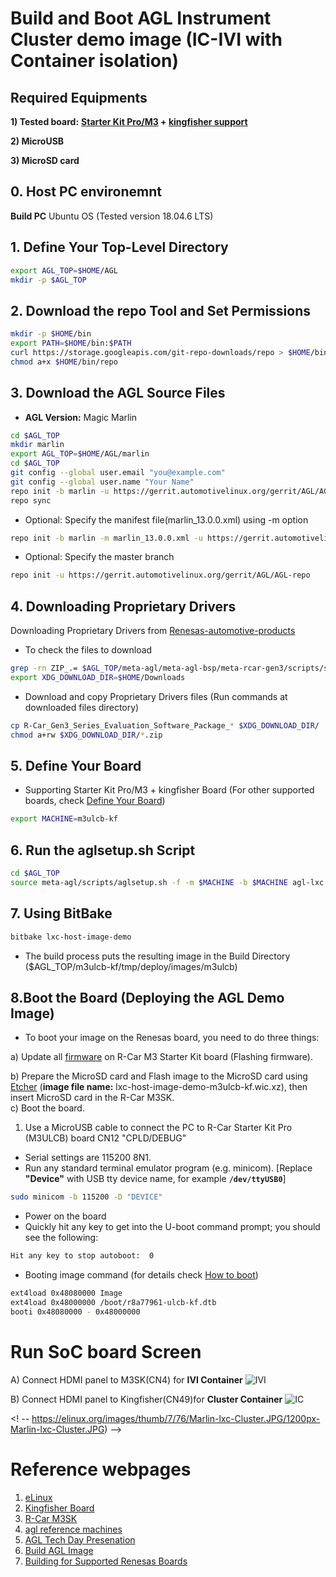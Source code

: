 # Build and Boot AGL Instrument Cluster demo image (IC-IVI with Container isolation)
## Required Equipments
**1) Tested board:** **[Starter Kit Pro/M3](https://elinux.org/R-Car/Boards/M3SK) + [kingfisher support](https://elinux.org/R-Car/Boards/Kingfisher)**

**2) MicroUSB**

**3) MicroSD card**
## 0. Host PC environemnt
**Build PC**
Ubuntu OS (Tested version 18.04.6 LTS)

## 1. Define Your Top-Level Directory

```bash
export AGL_TOP=$HOME/AGL
mkdir -p $AGL_TOP
```

## 2. Download the repo Tool and Set Permissions

```bash
mkdir -p $HOME/bin
export PATH=$HOME/bin:$PATH
curl https://storage.googleapis.com/git-repo-downloads/repo > $HOME/bin/repo
chmod a+x $HOME/bin/repo
```

## 3. Download the AGL Source Files
- **AGL Version:** Magic Marlin
```bash
cd $AGL_TOP
mkdir marlin
export AGL_TOP=$HOME/AGL/marlin
cd $AGL_TOP
git config --global user.email "you@example.com"
git config --global user.name "Your Name"
repo init -b marlin -u https://gerrit.automotivelinux.org/gerrit/AGL/AGL-repo
repo sync
```
- Optional: Specify the manifest file(marlin_13.0.0.xml) using -m option

```bash
repo init -b marlin -m marlin_13.0.0.xml -u https://gerrit.automotivelinux.org/gerrit/AGL/AGL-repo
```
- Optional: Specify the master branch
```bash
repo init -u https://gerrit.automotivelinux.org/gerrit/AGL/AGL-repo
```

## 4. Downloading Proprietary Drivers
Downloading Proprietary Drivers from [Renesas-automotive-products](https://www.renesas.com/us/en/products/automotive-products/automotive-system-chips-socs/r-car-h3-m3-documents-software)
- To check the files to download
```bash
grep -rn ZIP_.= $AGL_TOP/meta-agl/meta-agl-bsp/meta-rcar-gen3/scripts/setup_mm_packages.sh
export XDG_DOWNLOAD_DIR=$HOME/Downloads
```
- Download and copy Proprietary Drivers files (Run commands at downloaded files directory)
```bash
cp R-Car_Gen3_Series_Evaluation_Software_Package_* $XDG_DOWNLOAD_DIR/
chmod a+rw $XDG_DOWNLOAD_DIR/*.zip
```
## 5. Define Your Board
- Supporting Starter Kit Pro/M3 + kingfisher Board (For other supported boards, check [Define Your Board](https://docs.automotivelinux.org/en/master/#0_Getting_Started/2_Building_AGL_Image/5_3_RCar_Gen_3/))
```bash
export MACHINE=m3ulcb-kf
```
## 6. Run the aglsetup.sh Script
```bash
cd $AGL_TOP
source meta-agl/scripts/aglsetup.sh -f -m $MACHINE -b $MACHINE agl-lxc
```

## 7. Using BitBake
```bash
bitbake lxc-host-image-demo
```
- The build process puts the resulting image in the Build Directory
($AGL_TOP/m3ulcb-kf/tmp/deploy/images/m3ulcb)
## 8.Boot the Board (Deploying the AGL Demo Image)
- To boot your image on the Renesas board, you need to do three things:

a) Update all [firmware](https://docs.automotivelinux.org/en/marlin/#0_Getting_Started/2_Building_AGL_Image/5_3_RCar_Gen_3/#4-troubleshooting) on R-Car M3 Starter Kit board (Flashing firmware).

b) Prepare the MicroSD card and Flash image to the MicroSD card using [Etcher](https://www.balena.io/etcher/)
 (**image file name:** lxc-host-image-demo-m3ulcb-kf.wic.xz), then insert MicroSD card in the R-Car M3SK.  
c) Boot the board.

1) Use a MicroUSB cable to connect the PC to R-Car Starter Kit Pro (M3ULCB) board CN12 "CPLD/DEBUG"
- Serial settings are 115200 8N1.
- Run any standard terminal emulator program (e.g. minicom).
[Replace **"Device"** with USB tty device name, for example **`/dev/ttyUSB0`**]
```bash
sudo minicom -b 115200 -D "DEVICE"
```

- Power on the board
- Quickly hit any key to get into the U-boot command prompt; you should see the following:
 ```bash
Hit any key to stop autoboot:  0                                                                =>
```
- Booting image command (for details check [How to boot](https://elinux.org/R-Car/AGL#Instrument_Cluster_with_Container_isolation_demo_image))
 ```bash
ext4load 0x48080000 Image
ext4load 0x48000000 /boot/r8a77961-ulcb-kf.dtb 
booti 0x48080000 - 0x48000000 
```

# Run SoC board Screen
A) Connect HDMI panel to M3SK(CN4) for **IVI Container**
![IVI](https://elinux.org/images/9/91/Marlin-lxc-Ivi.JPG)

B) Connect HDMI panel to Kingfisher(CN49)for **Cluster Container**
![IC](https://elinux.org/images/7/76/Marlin-lxc-Cluster.JPG)

<! -- https://elinux.org/images/thumb/7/76/Marlin-lxc-Cluster.JPG/1200px-Marlin-lxc-Cluster.JPG) -->
# Reference webpages 
 1. [eLinux](https://elinux.org/R-Car/AGL)
 1. [Kingfisher Board](https://elinux.org/R-Car/Boards/Kingfisher)
 1. [R-Car M3SK](https://elinux.org/R-Car/Boards/M3SK#Flashing_firmware)
 1. [agl reference machines](https://docs.automotivelinux.org/en/master/#1_hardware_support/overview/)
 1. [AGL Tech Day Presenation](https://static.sched.com/hosted_files/agltechday2022/3b/agl-techday-202204.pdf)
 1. [Build AGL Image](https://docs.automotivelinux.org/en/master/#0_Getting_Started/2_Building_AGL_Image/0_Build_Process/)
 1. [Building for Supported Renesas Boards](https://docs.automotivelinux.org/en/master/#0_Getting_Started/2_Building_AGL_Image/5_3_RCar_Gen_3/)

